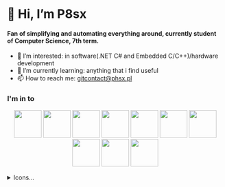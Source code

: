 # 👋 Hi, I’m P8sx
#### Fan of simplifying and automating everything around, currently student of Computer Science, 7th term.

- 👀 I’m interested: in software(.NET C# and Embedded C/C++)/hardware development
- 🌱 I’m currently learning: anything that i find useful
- 📫 How to reach me: gitcontact@phsx.pl

### I'm in to
<p float="left" align="center">
  <img src="https://cdn.jsdelivr.net/gh/devicons/devicon/icons/csharp/csharp-plain.svg" width="64" height="64"/>
  <img src="https://cdn.jsdelivr.net/gh/devicons/devicon/icons/embeddedc/embeddedc-plain.svg" width="64" height="64"/>
  <img src="https://cdn.jsdelivr.net/gh/devicons/devicon/icons/cplusplus/cplusplus-plain.svg" width="64" height="64"/>
  <img src="https://cdn.jsdelivr.net/gh/devicons/devicon/icons/linux/linux-plain.svg" width="64" height="64"/>
  <img src="https://cdn.jsdelivr.net/gh/devicons/devicon/icons/docker/docker-plain.svg" width="64" height="64"/>
  <img src="https://cdn.jsdelivr.net/gh/devicons/devicon/icons/arduino/arduino-plain.svg" width="64" height="64"/>
  <img src="https://img.icons8.com/color/100/000000/autodesk-fusion-360.png" width="64" height="64"/>
  <img src="https://influxdata.github.io/branding/img/downloads/influxdata-logo--symbol--pool.svg" width="64" height="64"/>
  <img src="https://cdn.jsdelivr.net/gh/devicons/devicon/icons/typescript/typescript-plain.svg" idth="64" height="64"/>
  <img src="https://cdn.jsdelivr.net/gh/devicons/devicon/icons/angularjs/angularjs-plain.svg" width="64" height="64"/>
</p>




<details>
<summary>Icons...</summary>
<p>
<a href="https://icons8.com/icon/MoludY3TEjpx/autodesk-fusion-360">Autodesk Fusion 360 icon by Icons8</a>
</br>
<a href="https://devicon.dev/">Programming icon by Devicon</a>
</br>
<a href="https://influxdata.github.io/branding/logo/downloads/">Influx icon by Devicon</a>
</p>
</details> 
